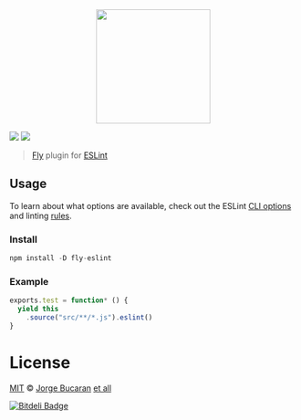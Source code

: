 <div align="center">
  <a href="http://github.com/flyjs/fly">
    <img width=200px  src="https://cloud.githubusercontent.com/assets/8317250/8430194/35c6043a-1f6a-11e5-8cbd-af6cc86baa84.png">
  </a>
</div>

[![][fly-badge]][fly] ![][mit-badge]

> [Fly][fly] plugin for [ESLint](http://eslint.org/)

## Usage
To learn about what options are available, check out the ESLint [CLI options](http://eslint.org/docs/user-guide/command-line-interface) and linting [rules](http://eslint.org/docs/rules/).

### Install

```a
npm install -D fly-eslint
```

### Example

```js
exports.test = function* () {
  yield this
    .source("src/**/*.js").eslint()
}
```

# License

[MIT](http://opensource.org/licenses/MIT) © [Jorge Bucaran][author] [et all](https://github.com/bucaran/fly-eslint/graphs/contributors)


[![Bitdeli Badge](https://d2weczhvl823v0.cloudfront.net/bucaran/fly/trend.png)](https://bitdeli.com/free "Bitdeli Badge")


[author]: http://about.bucaran.me

[fly]: https://www.github.com/bucaran/fly

[fly-badge]: https://img.shields.io/badge/fly-JS-05B3E1.svg?style=flat-square
[mit-badge]: https://img.shields.io/badge/license-MIT-444444.svg?style=flat-square

[npm-pkg-link]: https://www.npmjs.org/package/fly-eslint
